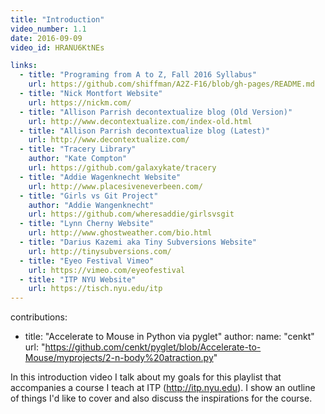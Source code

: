```yaml
---
title: "Introduction"
video_number: 1.1
date: 2016-09-09
video_id: HRANU6KtNEs

links:
  - title: "Programing from A to Z, Fall 2016 Syllabus"
    url: https://github.com/shiffman/A2Z-F16/blob/gh-pages/README.md
  - title: "Nick Montfort Website"
    url: https://nickm.com/
  - title: "Allison Parrish decontextualize blog (Old Version)"
    url: http://www.decontextualize.com/index-old.html
  - title: "Allison Parrish decontextualize blog (Latest)"
    url: http://www.decontextualize.com/
  - title: "Tracery Library"
    author: "Kate Compton"
    url: https://github.com/galaxykate/tracery
  - title: "Addie Wagenknecht Website"
    url: http://www.placesiveneverbeen.com/
  - title: "Girls vs Git Project"
    author: "Addie Wangenknecht"
    url: https://github.com/wheresaddie/girlsvsgit
  - title: "Lynn Cherny Website"
    url: http://www.ghostweather.com/bio.html
  - title: "Darius Kazemi aka Tiny Subversions Website"
    url: http://tinysubversions.com/
  - title: "Eyeo Festival Vimeo"
    url: https://vimeo.com/eyeofestival
  - title: "ITP NYU Website"
    url: https://tisch.nyu.edu/itp
---
```

contributions:
  - title: "Accelerate to Mouse in Python via pyglet"
    author:
      name: "cenkt"
      url: "https://github.com/cenkt/pyglet/blob/Accelerate-to-Mouse/myprojects/2-n-body%20atraction.py"

In this introduction video I talk about my goals for this playlist that accompanies a course I teach at ITP (http://itp.nyu.edu). I show an outline of things I'd like to cover and also discuss the inspirations for the course.
